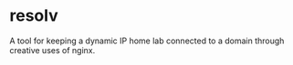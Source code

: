 # resolv
A tool for keeping a dynamic IP home lab connected to a domain through creative uses of nginx.
